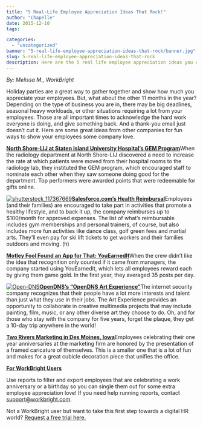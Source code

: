 ```yaml
---
title: "5 Real-Life Employee Appreciation Ideas That Rock!"
author: "Chapelle"
date: 2015-12-10
tags:

categories:
  - "uncategorized"
banner: "5-real-life-employee-appreciation-ideas-that-rock/banner.jpg"
slug: 5-real-life-employee-appreciation-ideas-that-rock
description: Here are the 5 real life employee appreciation ideas you can implement TODAY to be on your way to higher retention and happier employees!
---
```

_By: Melissa M., WorkBright_  
  
Holiday parties are a great way to gather together and show how much you appreciate your employees. But, what about the other 11 months in the year? Depending on the type of business you are in, there may be big deadlines, seasonal heavy workloads, or other situations requiring a lot from your employees. Those are all important times to acknowledge the hard work everyone is doing, and give something back. And a thank-you email just doesn’t cut it. Here are some great ideas from other companies for fun ways to show your employees some company love.  
  
[**North Shore-LIJ at Staten Island University Hospital’s GEM Program**](http://www.mcfrecognition.com/wp-content/uploads/2015/07/MCF_SIUH_CASE-STUDY.pdf)When the radiology department at North Shore-LIJ discovered a need to increase the rate at which patients were moved from their hospital rooms to the radiology lab, they instituted the GEM program, which encouraged staff to nominate each other when they saw someone doing good for the department. Top performers were awarded points that were redeemable for gifts online.  
  
[![shutterstock_117367669](/images/blog/5-real-life-employee-appreciation-ideas-that-rock/shutterstock_117367669-300x200.jpg)](https://workbright.com/wp-content/uploads/2015/12/shutterstock_117367669.jpg)[**Salesforce.com’s Health Reimbursal**](http://getsalesforcebenefits.com/sites/default/files/US%20Wellness%20Reimbursement%20Program%20_2013.pdf)Employees (and their families) are encouraged to take part in activities that promote a healthy lifestyle, and to back it up, the company reimburses up to $100/month for approved expenses. The list of what’s reimbursable includes gym memberships and personal trainers, of course, but also includes more fun activities like dance class, golf green fees and martial arts. They’ll even pay for ski lift tickets to get workers and their families outdoors and moving. (h)  
  
[**Motley Fool Found an App for That: YouEarnedIt**](https://www.youtube.com/watch?v=nGk7xmS4X-8)When the crew didn’t like the idea that recognition only counted if it came from managers, the company started using YouEarnedIt, which lets all employees reward each by giving them game gold. In the first year, they averaged 35 posts per day.  
  
[![Open-DNS](/images/blog/5-real-life-employee-appreciation-ideas-that-rock/Open-DNS-300x200.jpg)](https://workbright.com/wp-content/uploads/2015/12/Open-DNS.jpg)[**OpenDNS’s “OpenDNS Art Experience”**](http://blog.octanner.com/culture/top-10-coolest-companies-to-work-for-in-the-bay-area)The internet security company recognizes that their people have a lot more interests and talent than just what they use in their jobs. The Art Experience provides an opportunity to collaborate in creative multimedia projects that may include painting, film, music, or any other diverse art they choose to do. Oh, and for those who stay with the company for five years, forget the plaque, they get a 10-day trip anywhere in the world!  
  
 [**Two Rivers Marketing in Des Moines, Iowa**](http://www.tworiversmarketing.com/docs/default-source/default-document-library/2rm_best_places_final.pdf?sfvrsn=0)Employees celebrating their one year anniversaries at the marketing firm are honored by the presentation of a framed caricature of themselves. This is a smaller one that is a lot of fun and makes for a great cubicle decoration piece that unifies the office.  
  
[**For WorkBright Users**](http://www.workbright.com)  
  
Use reports to filter and export employees that are celebrating a work anniversary or a birthday so you can single them out for some extra employee appreciation love! If you need help running reports, contact [support@workbright.com](mailto:support@workbright.com).  
  
Not a WorkBright user but want to take this first step towards a digital HR world? [Request a free trial here.](https://workbright.com/benefits-features/)  
  


  
  


  
  


  
  



